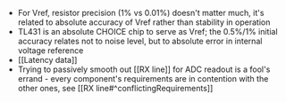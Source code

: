- For Vref, resistor precision (1% vs 0.01%) doesn't matter much, it's related to absolute accuracy of Vref rather than stability in operation
- TL431 is an absolute CHOICE chip to serve as Vref; the 0.5%/1% initial accuracy relates not to noise level, but to absolute error in internal voltage reference
- [[Latency data]]
- Trying to passively smooth out [[RX line]] for ADC readout is a fool's errand - every component's requirements are in contention with the other ones, see [[RX line#^conflictingRequirements]]